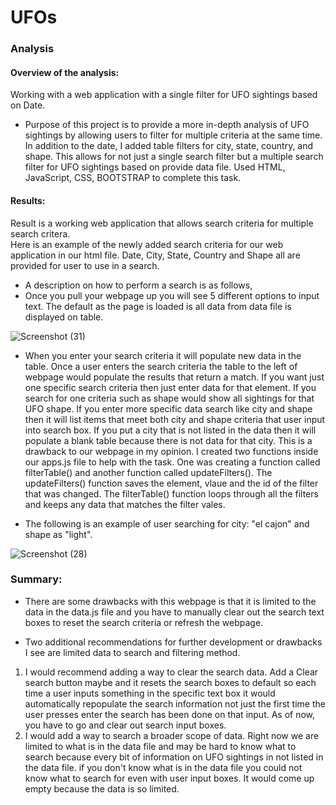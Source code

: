 # UFOs
### Analysis
#### Overview of the analysis:
 Working with a web application with a single filter for UFO sightings based on Date.
 * Purpose of this project is to provide a more in-depth analysis of UFO sightings by allowing users to filter for multiple criteria at the  same time. In addition to the date, I added table filters for city, state, country, and shape. This allows for not just a single search filter but a multiple search filter for UFO sightings based on provide data file. Used HTML, JavaScript, CSS, BOOTSTRAP to complete this task. 


#### Results:
Result is a working web application that allows search criteria for multiple search critera.  
Here is an example of the newly added search criteria for our web application in our html file.
Date, City, State, Country and Shape all are provided for user to use in a search. 
* A description on how to perform a search is as follows,  
* Once you pull your webpage up you will see 5 different options to input text. The default as the page is loaded is all data from data file is displayed on table. 

![Screenshot (31)](https://user-images.githubusercontent.com/94208810/151680217-6d820691-fe01-4d22-b8f7-1ad772e05f7d.png)

* When you enter your search criteria it will populate new data in the table. 
Once a user enters the search criteria the table to the left of webpage  would  populate the results that return a match. If you want just one specific search criteria then just enter data for that element. If you search for one criteria such as shape would show all sightings for that UFO shape. If you enter more specific data search like city and shape then it will list items that meet both city and shape criteria that user input into search box. If you put a city that is not listed in the data then it will populate a blank table because there is not data for that city.  This is a drawback to our webpage in my opinion. 
I created two functions inside our apps.js file to help with the task. One was creating a function called filterTable() and another function called updateFilters(). The updateFilters() function saves the element, vlaue and the id of the filter that was changed. The filterTable() function loops through all the filters and keeps any data that matches the filter vales. 

* The following is an example of user searching for city: "el cajon"  and shape as "light". 
 
![Screenshot (28)](https://user-images.githubusercontent.com/94208810/151679501-c8e37300-478c-4fbe-afb4-b1652952a4fe.png)







### Summary: 
* There are some drawbacks with this webpage is that it is limited to the data in the data.js file and you have to manually clear out the search text boxes to reset the search criteria or refresh the webpage. 

* Two additional recommendations for further development or drawbacks I see are limited data to search and filtering method. 
1. I would recommend adding a way to clear the search data. Add a Clear search button maybe and it resets the search boxes to default so each time a user inputs something in the specific text box it would automatically repopulate the search information not just the first time the user presses enter the search has been done on that input. As of now, you have to go and clear out search input boxes. 
2. I would add a way to search a broader scope of data. Right now we are limited to what is in the data file and may be hard to know what to search because every bit of information on UFO sightings in not listed in the data file. if you don't know what is in the data file you could not know what to search for even with user input boxes. It would come up empty because the data is so limited. 




